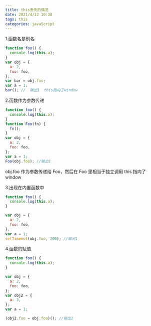```yaml
---
title: this丢失的情况
date: 2021/4/12 10:38
tags: this
categories: javaScript
---
```


1.函数名是别名

```js
function foo() {
  console.log(this.a);
}
var obj = {
  a: 2,
  foo: foo,
};
var bar = obj.foo;
var a = 1;
bar(); //  输出1  this指向了window
```

2.函数作为参数传递

```js
function foo() {
  console.log(this.a);
}
function Foo(fn) {
  fn();
}
var obj = {
  a: 2,
  foo: foo,
};
var a = 1;
Foo(obj.foo); //输出1
```

obj.foo 作为参数传递给 Foo，然后在 Foo 里相当于独立调用 this 指向了 window

3.出现在内置函数中

```js
function foo() {
  console.log(this.a);
}

var obj = {
  a: 2,
  foo: foo,
};
var a = 1;
setTimeout(obj.foo, 200); //输出1
```

4.函数的赋值

```js
function foo() {
  console.log(this.a);
}

var obj = {
  a: 2,
  foo: foo,
};
var obj2 = {
  a: 3,
};
var a = 1;

(obj2.foo = obj.foo)(); //输出1
```
